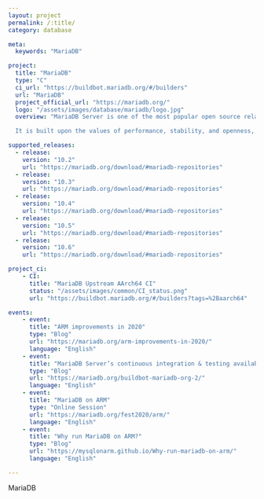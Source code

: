 ```yaml
---
layout: project
permalink: /:title/
category: database

meta:
  keywords: "MariaDB"

project:
  title: "MariaDB"
  type: "C"
  ci_url: "https://buildbot.mariadb.org/#/builders"
  url: "MariaDB"
  project_official_url: "https://mariadb.org/"
  logo: "/assets/images/database/mariadb/logo.jpg"
  overview: "MariaDB Server is one of the most popular open source relational databases. It’s made by the original developers of MySQL and guaranteed to stay open source. It is part of most cloud offerings and the default in most Linux distributions.

  It is built upon the values of performance, stability, and openness, and MariaDB Foundation ensures contributions will be accepted on technical merit. Recent new functionality includes advanced clustering with Galera Cluster 4, compatibility features with Oracle Database and Temporal Data Tables, allowing one to query the data as it stood at any point in the past."

supported_releases:
  - release:
    version: "10.2"
    url: "https://mariadb.org/download/#mariadb-repositories"
  - release:
    version: "10.3"
    url: "https://mariadb.org/download/#mariadb-repositories"
  - release:
    version: "10.4"
    url: "https://mariadb.org/download/#mariadb-repositories"
  - release:
    version: "10.5"
    url: "https://mariadb.org/download/#mariadb-repositories"
  - release:
    version: "10.6"
    url: "https://mariadb.org/download/#mariadb-repositories"

project_ci:
    - CI:
      title: "MariaDB Upstream AArch64 CI"
      status: "/assets/images/common/CI_status.png"
      url: "https://buildbot.mariadb.org/#/builders?tags=%2Baarch64"

events:
    - event:
      title: "ARM improvements in 2020"
      type: "Blog"
      url: "https://mariadb.org/arm-improvements-in-2020/"
      language: "English"
    - event:
      title: "MariaDB Server’s continuous integration & testing available to community"
      type: "Blog"
      url: "https://mariadb.org/buildbot-mariadb-org-2/"
      language: "English"
    - event:
      title: "MariaDB on ARM"
      type: "Online Session"
      url: "https://mariadb.org/fest2020/arm/"
      language: "English"
    - event:
      title: "Why run MariaDB on ARM?"
      type: "Blog"
      url: "https://mysqlonarm.github.io/Why-run-mariadb-on-arm/"
      language: "English"

---
```

<p>MariaDB</p>
